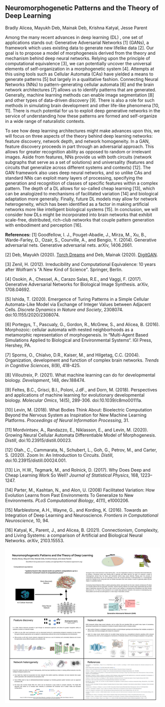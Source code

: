 ## Neuromorphogenetic Patterns and the Theory of Deep Learning
Bradly Alicea, Mayukh Deb, Mainak Deb, Krishna Katyal, Jesse Parent  

Among the many recent advances in deep learning (DL) , one set of applications stands out: Generative Adversarial Networks [1] (GANs), a framework which uses existing data to generate new lifelike data [2]. Our goal is to propose a model of morphogenesis derived from the theory and mechanism behind deep neural networks. Relying upon the principle of computational equivalence [3], we can potentially uncover the universal elements of self-organization in a morphogenetic system [4]. Attempts at this using tools such as Cellular Automata (CAs) have yielded a means to generate patterns [5] but largely in a qualitative fashion. Connecting Neural Networks (NNs) to pattern-generating cellular automata [6] and the brain network architectures [7] allows us to identify patterns that are generated. Generally, machine learning methods can enable image segmentation [8] and other types of data-driven discovery [9]. There is also a role for such methods in simulating brain development and other life-like phenomena [10, 11]. There is much potential for us to exploit deep generative networks in the service of understanding how these patterns are formed and self-organize in a wide range of naturalistic contexts.   

To see how deep learning architectures might make advances upon this, we will focus on three aspects of the theory behind deep learning networks: feature discovery, network depth, and network homogeneity. In a GAN, feature discovery proceeds in part through an adversarial approach. This allows for greater recognition ability as opposed to random or irrelevant images. Aside from features, NNs provide us with both circuits (network subgraphs that serve as a set of solutions) and universality (features and circuits that generalize across different systems and contexts) [12]. The GAN framework also uses deep neural networks, and so unlike CAs and standard NNs can exploit many layers of processing, specifying the generation and recognition of classes of specific features within a complex pattern. The depth of a DL allows for so-called cheap learning [13], which can be analogized to mechanisms of facilitated variation [14] and biological adaptation more generally. Finally, future DL models may allow for network heterogeneity, which has been identified as a factor in making artificial networks more like intelligent biological systems [15]. In conclusion, we will consider how DLs might be incorporated into brain networks that exhibit scale-free, distributed, rich-club networks that couple pattern generation with embodiment and perception [16].    

__References:__
[1] Goodfellow, I. J., Pouget-Abadie, J., Mirza, M., Xu, B., Warde-Farley, D., Ozair, S., Courville, A., and Bengio, Y. (2014). Generative adversarial nets. Generative adversarial nets. arXiv, 1406.2661.

[2] Deb, Mayukh (2020). [Torch Dreams](https://pypi.org/project/torch-dreams/) and Deb, Mainak (2020). [DigitGAN](https://github.com/Mainakdeb/digit-GAN).

[3] Zenil, H. (2012). Irreducibility and Computational Equivalence: 10 years after Wolfram's "A New Kind of Science". Springer, Berlin.

[4] Osokin, A., Chessel, A., Carazo Salas, R.E., and Vaggi, F. (2017). Generative Adversarial Networks for Biological Image Synthesis. arXiv, 1708.04692.

[5] Ishida, T. (2020). Emergence of Turing Patterns in a Simple Cellular Automata-Like Model via Exchange of Integer Values between Adjacent Cells. _Discrete Dynamics in Nature and Society_, 2308074. doi:10.1155/2020/2308074.

[6] Portegys, T., Pascualy, G., Gordon, R., McGrew, S., and Alicea, B. (2016). Morphozoic: cellular automata with nested neighborhoods as a metamorphic representation of morphogenesis. In “Multi-Agent Based Simulations Applied to Biological and Environmental Systems“. IGI Press, Hershey, PA.

[7] Sporns, O., Chialvo, D.R., Kaiser, M., and Hilgetag, C.C. (2004). Organization, development and function of complex brain networks. _Trends in Cognitive Sciences_, 8(9), 418-425.

[8] Villoutreix, P. (2021). What machine learning can do for developmental biology. _Development_, 148, dev.188474.

[9] Feltes, B.C., Grisci, B.I., Poloni, J.dF., and Dorn, M. (2018). Perspectives and applications of machine learning for evolutionary developmental biology. _Molecular Omics_, 14(5), 289-306. doi:10.1039/c8mo00111a.

[10] Levin, M. (2018). What Bodies Think About: Bioelectric Computation Beyond the Nervous System as Inspiration for New Machine Learning Platforms. _Proceedings of Neural Information Processing_, 31.

[11] Mordvintsev, A., Randazzo, E., Niklasson, E., and Levin, M. (2020). Growing Neural Cellular Automata Differentiable Model of Morphogenesis. _Distill_, doi:10.23915/distill.00023.

[12] Olah., C., Cammarata, N., Schubert, L., Goh, G., Petrov, M., and Carter, S. (2020). Zoom In: An Introduction to Circuits. _Distill_, doi:10.23915/distill.00024.001.

[13] Lin, H.W., Tegmark, M., and Rolnick, D. (2017). Why Does Deep and Cheap Learning Work So Well? _Journal of Statistical Physics_, 168, 1223–1247.

[14] Parter, M., Kashtan, N., and Alon, U. (2008) Facilitated Variation: How Evolution Learns from Past Environments To Generalize to New Environments. _PLoS Computational Biology_, 4(11), e1000206.

[15] Marblestone, A.H., Wayne, G., and Kording, K. (2016). Towards an Integration of Deep Learning and Neuroscience. _Frontiers in Computational Neuroscience_, 10, 94.

[16] Katyal, K., Parent, J., and Alicea, B. (2021). Connectionism, Complexity, and Living Systems: a comparison of Artificial and Biological Neural Networks. _arXiv_, 2103.15553.

<P ALIGN=CENTER>
  <IMG SRC="https://github.com/devoworm/Networks-2021/blob/main/NetNeuro/Neuromorphogenetic%20Patterns.png">
</P>
